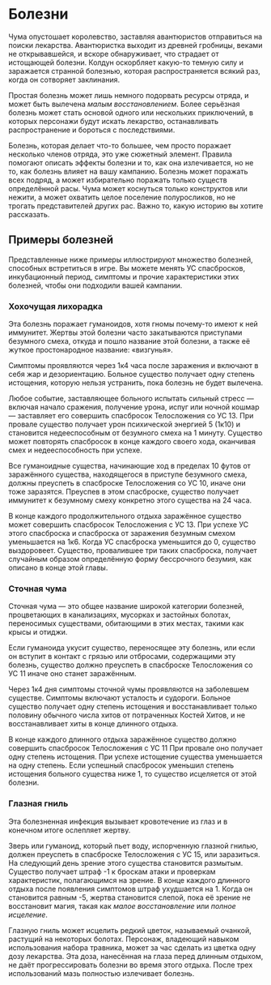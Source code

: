 # Болезни

Чума опустошает королевство, заставляя авантюристов отправиться на поиски лекарства. Авантюристка выходит из древней гробницы, веками не открывавшейся, и вскоре обнаруживает, что страдает от истощающей болезни. Колдун оскорбляет какую-то темную силу и заражается странной болезнью, которая распространяется всякий раз, когда он сотворяет заклинания.

Простая болезнь может лишь немного подорвать ресурсы отряда, и может быть вылечена *малым восстановлением*. Более серьёзная болезнь может стать основой одного или нескольких приключений, в которых персонажи будут искать лекарство, останавливать распространение и бороться с последствиями.

Болезнь, которая делает что-то большее, чем просто поражает несколько членов отряда, это уже сюжетный элемент. Правила помогают описать эффекты болезни и то, как она излечивается, но не то, как болезнь влияет на вашу кампанию. Болезнь может поражать всех подряд, а может избирательно поражать только существ определённой расы. Чума может коснуться только конструктов или нежити, а может охватить целое поселение полуросликов, но не трогать представителей других рас.
Важно то, какую историю вы хотите рассказать.

##  Примеры болезней

Представленные ниже примеры иллюстрируют множество болезней, способных встретиться в игре. Вы можете менять УС спасбросков, инкубационный период, симптомы и прочие характеристики этих болезней, чтобы они подходили вашей кампании.

### Хохочущая лихорадка

Эта болезнь поражает гуманоидов, хотя гномы почему-то имеют к ней иммунитет. Жертвы этой болезни часто закатываются приступами безумного смеха, откуда и пошло название этой болезни, а также её жуткое простонародное название: «визгунья».

Симптомы проявляются через 1к4 часа после заражения и включают в себя жар и дезориентацию. Больное существо получает одну степень истощения, которую нельзя устранить, пока болезнь не будет вылечена.

Любое событие, заставляющее больного испытать сильный стресс — включая начало сражения, получение урона, испуг или ночной кошмар — заставляет его совершить спасбросок Телосложения со УС 13. При провале существо получает урон психической энергией 5 (1к10) и становится недееспособным от безумного смеха на 1 минуту. Существо может повторять спасбросок в конце каждого своего хода, оканчивая смех и недееспособность при успехе.

Все гуманоидные существа, начинающие ход в пределах 10 футов от заражённого существа, находящегося в приступе безумного смеха, должны преуспеть в спасброске Телосложения со УС 10, иначе они тоже заразятся. Преуспев в этом спасброске, существо получает иммунитет к безумному смеху конкретно этого существа на 24 часа.

В конце каждого продолжительного отдыха заражённое существо может совершить спасбросок Телосложения с УС 13. При успехе УС этого спасброска и спасброска от заражения безумным смехом уменьшается на 1к6. Когда УС спасброска уменьшится до 0, существо выздоровеет. Существо, провалившее три таких спасброска, получает случайным образом определённую форму бессрочного безумия, как описано в конце этой главы.

### Сточная чума

Сточная чума — это общее название широкой категории болезней, процветающих в канализациях, мусорках и застойных болотах, переносимых существами, обитающими в этих местах, такими как крысы и отиджи.

Если гуманоида укусит существо, переносящее эту болезнь, или если он вступит в контакт с грязью или отбросами, содержащими эту болезнь, существо должно преуспеть в спасброске Телосложения со УС 11 иначе оно станет заражённым.

Через 1к4 дня симптомы сточной чумы проявляются на заболевшем существе. Симптомы включают усталость и судороги. Больное существо получает одну степень истощения и восстанавливает только половину обычного числа хитов от потраченных
Костей Хитов, и не восстанавливает хиты в конце длинного отдыха.

В конце каждого длинного отдыха заражённое существо должно совершить спасбросок Телосложения с УС 11 При провале оно получает одну степень истощения. При успехе истощение существа уменьшается на одну степень. Если успешный спасбросок уменьшил степень истощения больного существа ниже 1, то существо исцеляется от этой болезни.

###  Глазная гниль

Эта болезненная инфекция вызывает кровотечение из глаз и в конечном итоге ослепляет жертву.

Зверь или гуманоид, который пьет воду, испорченную глазной гнилью, должен преуспеть в спасброске Телосложения с УС 15, или заразиться. На следующий день зрение этого существа становится размытым. Существо получает штраф -1 к броскам атаки и проверкам характеристик, полагающимся на зрение. В конце каждого длинного отдыха после появления симптомов штраф ухудшается на 1. Когда он становится равным -5, жертва становится слепой, пока её зрение не восстановит магия, такая как *малое восстановление* или *полное исцеление*.

Глазную гниль может исцелить редкий цветок, называемый очанкой, растущий на некоторых болотах. Персонаж, владеющий навыком использования набора травника, может за час сделать из цветка одну дозу лекарства. Эта доза, нанесённая на глаза перед длинным отдыхом, не даёт прогрессировать болезни во время этого отдыха. После трех использований мазь полностью излечивает болезнь.